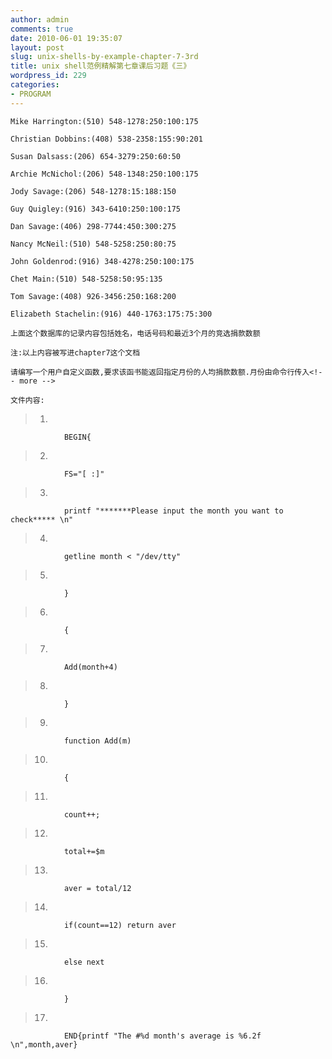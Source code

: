 ```yaml
---
author: admin
comments: true
date: 2010-06-01 19:35:07
layout: post
slug: unix-shells-by-example-chapter-7-3rd
title: unix shell范例精解第七章课后习题《三》
wordpress_id: 229
categories:
- PROGRAM
---
```


	Mike Harrington:(510) 548-1278:250:100:175

	Christian Dobbins:(408) 538-2358:155:90:201

	Susan Dalsass:(206) 654-3279:250:60:50

	Archie McNichol:(206) 548-1348:250:100:175

	Jody Savage:(206) 548-1278:15:188:150

	Guy Quigley:(916) 343-6410:250:100:175

	Dan Savage:(406) 298-7744:450:300:275

	Nancy McNeil:(510) 548-5258:250:80:75

	John Goldenrod:(916) 348-4278:250:100:175

	Chet Main:(510) 548-5258:50:95:135

	Tom Savage:(408) 926-3456:250:168:200

	Elizabeth Stachelin:(916) 440-1763:175:75:300

	上面这个数据库的记录内容包括姓名，电话号码和最近3个月的竞选捐款数额

	注:以上内容被写进chapter7这个文档

	请编写一个用户自定义函数,要求该函书能返回指定月份的人均捐款数额.月份由命令行传入<!-- more -->

	文件内容:

> 
	
> 
> 
	
> 
> 
	
> 
> 
		
> 
> 
			
>   1. 
				BEGIN{
			
> 
			
>   2. 
				FS="[ :]"
			
> 
			
>   3. 
				printf "*******Please input the month you want to check***** \n"
			
> 
			
>   4. 
				getline month < "/dev/tty"
			
> 
			
>   5. 
				}
			
> 
			
>   6. 
				{
			
> 
			
>   7. 
				Add(month+4)
			
> 
			
>   8. 
				}
			
> 
			
>   9. 
				function Add(m)
			
> 
			
>   10. 
				{
			
> 
			
>   11. 
				count++;
			
> 
			
>   12. 
				total+=$m
			
> 
			
>   13. 
				aver = total/12
			
> 
			
>   14. 
				if(count==12) return aver
			
> 
			
>   15. 
				else next
			
> 
			
>   16. 
				}
			
> 
			
>   17. 
				END{printf "The #%d month's average is %6.2f \n",month,aver}
			
> 
	
> 
> 
	
> 
> 
	
> 
> 

